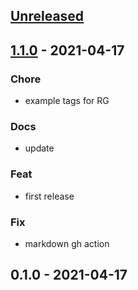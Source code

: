 
<a name="unreleased"></a>
## [Unreleased]


<a name="1.1.0"></a>
## [1.1.0] - 2021-04-17
### Chore
- example tags for RG

### Docs
- update

### Feat
- first release

### Fix
- markdown gh action


<a name="0.1.0"></a>
## 0.1.0 - 2021-04-17

[Unreleased]: https://github.com/bcochofel/terraform-azurerm-storage-account/compare/1.1.0...HEAD
[1.1.0]: https://github.com/bcochofel/terraform-azurerm-storage-account/compare/0.1.0...1.1.0
